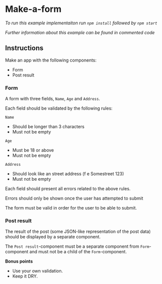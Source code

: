 # Make-a-form

_To run this example implementaiton run `npm install` followed by `npm start`_

_Further information about this example can be found in commented code_

## Instructions

Make an app with the following components:

-   Form
-   Post result

### Form

A form with three fields, `Name`, `Age` and `Address`.

Each field should be validated by the following rules:

`Name`

-   Should be longer than 3 characters
-   Must not be empty

`Age`

-   Must be 18 or above
-   Must not be empty

`Address`

-   Should look like an street address (f e Somestreet 123)
-   Must not be empty

Each field should present all errors related to the above rules.

Errors should only be shown once the user has attempted to submit

The form must be valid in order for the user to be able to submit.

### Post result

The result of the post (some JSON-like representation of the post data) should be displayed by a separate component.

The `Post result`-component must be a separate component from `Form`-component and must not be a child of the `Form`-component.

**Bonus points**

-   Use your own validation.
-   Keep it DRY.
